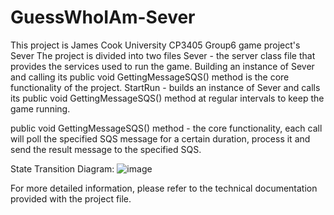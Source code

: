 # GuessWhoIAm-Sever

This project is James Cook University CP3405 Group6 game project's Sever
The project is divided into two files
Sever - the server class file that provides the services used to run the game. Building an instance of Sever and calling
its public void GettingMessageSQS() method is the core functionality of the project.
StartRun - builds an instance of Sever and calls its public void GettingMessageSQS() method at regular intervals to keep
the game running.

public void GettingMessageSQS() method - the core functionality, each call will poll the specified SQS message for a
certain duration, process it and send the result message to the specified SQS.

State Transition Diagram:
![image](https://github.com/Meten1/GuessWhoIAm-Sever/assets/94505408/53b147e5-c83e-47da-80e6-c31a9e667818)

For more detailed information, please refer to the technical documentation provided with the project file.
